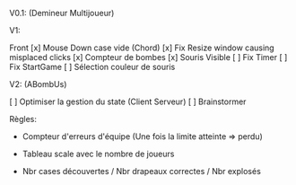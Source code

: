 V0.1: (Demineur Multijoueur)

V1:

Front
[x] Mouse Down case vide (Chord)
[x] Fix Resize window causing misplaced clicks
[x] Compteur de bombes
[x] Souris Visible
[ ] Fix Timer
[ ] Fix StartGame
[ ] Sélection couleur de souris

V2: (ABombUs)

[ ] Optimiser la gestion du state (Client Serveur)
[ ] Brainstormer

Règles:

-   Compteur d'erreurs d'équipe (Une fois la limite atteinte => perdu)
-   Tableau scale avec le nombre de joueurs

-   Nbr cases découvertes / Nbr drapeaux correctes / Nbr explosés
